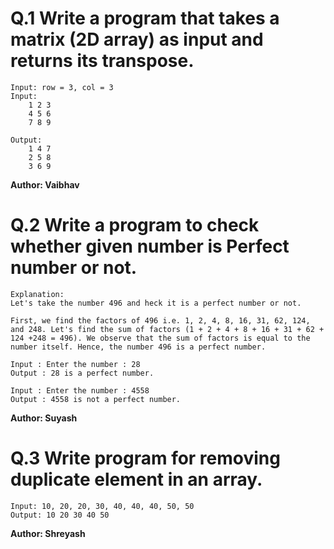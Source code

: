 # Q.1 Write a program that takes a matrix (2D array) as input and returns its transpose.
```
Input: row = 3, col = 3
Input:
    1 2 3
    4 5 6
    7 8 9

Output:
    1 4 7
    2 5 8
    3 6 9
```
**Author: Vaibhav**

# Q.2 Write a program to check whether given number is Perfect number or not.
```
Explanation: 
Let's take the number 496 and heck it is a perfect number or not.

First, we find the factors of 496 i.e. 1, 2, 4, 8, 16, 31, 62, 124, and 248. Let's find the sum of factors (1 + 2 + 4 + 8 + 16 + 31 + 62 + 124 +248 = 496). We observe that the sum of factors is equal to the number itself. Hence, the number 496 is a perfect number.

Input : Enter the number : 28
Output : 28 is a perfect number.

Input : Enter the number : 4558
Output : 4558 is not a perfect number.
```
**Author: Suyash**

# Q.3 Write program for removing duplicate element in an array.
``` 
Input: 10, 20, 20, 30, 40, 40, 40, 50, 50
Output: 10 20 30 40 50
```

**Author: Shreyash**

